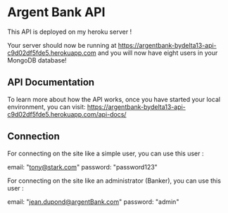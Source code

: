 # Argent Bank API

This API is deployed on my heroku server !

Your server should now be running at https://argentbank-bydelta13-api-c9d02df5fde5.herokuapp.com and you will now have eight users in your MongoDB database!

## API Documentation

To learn more about how the API works, once you have started your local environment, you can visit: https://argentbank-bydelta13-api-c9d02df5fde5.herokuapp.com/api-docs/

## Connection

For connecting on the site like a simple user, you can use this user : 

email: "tony@stark.com"
password: "password123"

For connecting on the site like an administrator (Banker), you can use this user : 

email: "jean.dupond@argentBank.com"
password: "admin"